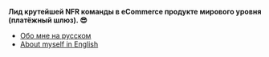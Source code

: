 **Лид крутейшей NFR команды в eCommerce продукте мирового уровня (платёжный шлюз). 😎**

* [Обо мне на русском](about_ru.adoc)
* [About myself in English](about_en.adoc)

